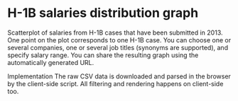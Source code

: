 H-1B salaries distribution graph
================================

Scatterplot of salaries from H-1B cases that have been submitted in 2013.
One point on the plot corresponds to one H-1B case.
You can choose one or several companies, one or several job titles (synonyms are supported), and specify salary range.
You can share the resulting graph using the automatically generated URL.

Implementation
The raw CSV data is downloaded and parsed in the browser by the client-side script.
All filtering and rendering happens on client-side too.
